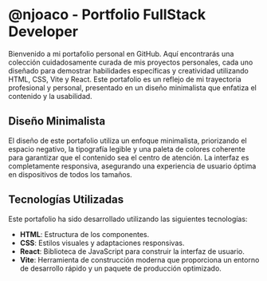 # @njoaco - Portfolio FullStack Developer

Bienvenido a mi portafolio personal en GitHub. Aquí encontrarás una colección cuidadosamente curada de mis proyectos personales, cada uno diseñado para demostrar habilidades específicas y creatividad utilizando HTML, CSS, Vite y React. Este portafolio es un reflejo de mi trayectoria profesional y personal, presentado en un diseño minimalista que enfatiza el contenido y la usabilidad.

## Diseño Minimalista

El diseño de este portafolio utiliza un enfoque minimalista, priorizando el espacio negativo, la tipografía legible y una paleta de colores coherente para garantizar que el contenido sea el centro de atención. La interfaz es completamente responsiva, asegurando una experiencia de usuario óptima en dispositivos de todos los tamaños.

## Tecnologías Utilizadas

Este portafolio ha sido desarrollado utilizando las siguientes tecnologías:

- **HTML**: Estructura de los componentes.
- **CSS**: Estilos visuales y adaptaciones responsivas.
- **React**: Biblioteca de JavaScript para construir la interfaz de usuario.
- **Vite**: Herramienta de construcción moderna que proporciona un entorno de desarrollo rápido y un paquete de producción optimizado.